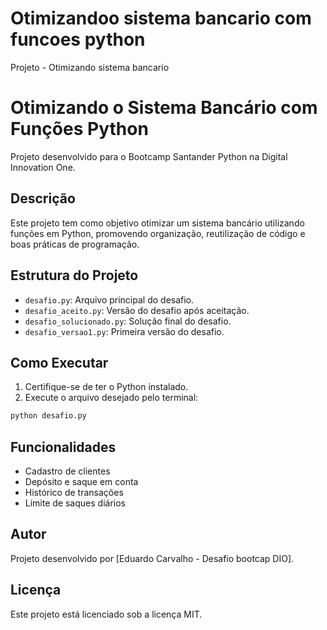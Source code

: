 # Otimizandoo sistema bancario com funcoes python
Projeto - Otimizando sistema bancario
# Otimizando o Sistema Bancário com Funções Python

Projeto desenvolvido para o Bootcamp Santander Python na Digital Innovation One.

## Descrição

Este projeto tem como objetivo otimizar um sistema bancário utilizando funções em Python, promovendo organização, reutilização de código e boas práticas de programação.

## Estrutura do Projeto

- `desafio.py`: Arquivo principal do desafio.
- `desafio_aceito.py`: Versão do desafio após aceitação.
- `desafio_solucionado.py`: Solução final do desafio.
- `desafio_versao1.py`: Primeira versão do desafio.

## Como Executar

1. Certifique-se de ter o Python instalado.
2. Execute o arquivo desejado pelo terminal:

```sh
python desafio.py
```

## Funcionalidades

- Cadastro de clientes
- Depósito e saque em conta
- Histórico de transações
- Limite de saques diários

## Autor

Projeto desenvolvido por [Eduardo Carvalho - Desafio bootcap DIO].

## Licença

Este projeto está licenciado sob a licença MIT.